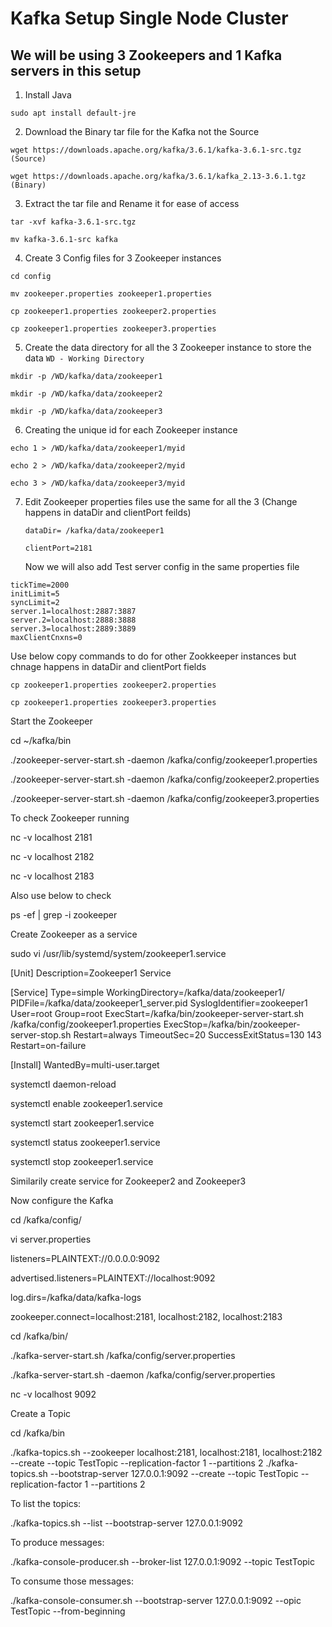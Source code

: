 # Kafka Setup Single Node Cluster

## We will be using 3 Zookeepers and 1 Kafka servers in this setup 

1. Install Java
   
```
sudo apt install default-jre
```


2. Download the Binary tar file for the Kafka not the Source
   
```
wget https://downloads.apache.org/kafka/3.6.1/kafka-3.6.1-src.tgz (Source)
```
```
wget https://downloads.apache.org/kafka/3.6.1/kafka_2.13-3.6.1.tgz (Binary)
```


3. Extract the tar file and Rename it for ease of access
   
```
tar -xvf kafka-3.6.1-src.tgz
```
```
mv kafka-3.6.1-src kafka 
```


4. Create 3 Config files for 3 Zookeeper instances

```
cd config
```
```
mv zookeeper.properties zookeeper1.properties
```
```
cp zookeeper1.properties zookeeper2.properties
```
```
cp zookeeper1.properties zookeeper3.properties
```


5. Create the data directory for all the 3 Zookeeper instance to store the data `WD - Working Directory`
   
```
mkdir -p /WD/kafka/data/zookeeper1
```
```
mkdir -p /WD/kafka/data/zookeeper2
```
```
mkdir -p /WD/kafka/data/zookeeper3
```


6. Creating the unique id for each Zookeeper instance

```
echo 1 > /WD/kafka/data/zookeeper1/myid
```
```
echo 2 > /WD/kafka/data/zookeeper2/myid
```
```
echo 3 > /WD/kafka/data/zookeeper3/myid
```


7. Edit Zookeeper properties files use the same for all the 3 (Change happens in dataDir and clientPort feilds)

   `dataDir= /kafka/data/zookeeper1`
   
   `clientPort=2181`
   
   Now we will also add Test server config in the same properties file
```
tickTime=2000
initLimit=5
syncLimit=2
server.1=localhost:2887:3887
server.2=localhost:2888:3888
server.3=localhost:2889:3889
maxClientCnxns=0
```

   Use below copy commands to do for other Zookkeeper instances but chnage happens in dataDir and clientPort fields

```
cp zookeeper1.properties zookeeper2.properties
```
```
cp zookeeper1.properties zookeeper3.properties
```

Start the Zookeeper

cd ~/kafka/bin

./zookeeper-server-start.sh -daemon /kafka/config/zookeeper1.properties

./zookeeper-server-start.sh -daemon /kafka/config/zookeeper2.properties

./zookeeper-server-start.sh -daemon /kafka/config/zookeeper3.properties


To check Zookeeper running

nc -v localhost 2181

nc -v localhost 2182

nc -v localhost 2183


Also use below to check

ps -ef | grep -i zookeeper 


Create Zookeeper as a service

sudo vi /usr/lib/systemd/system/zookeeper1.service

[Unit]
Description=Zookeeper1 Service

[Service]
Type=simple
WorkingDirectory=/kafka/data/zookeeper1/
PIDFile=/kafka/data/zookeeper1_server.pid
SyslogIdentifier=zookeeper1
User=root
Group=root
ExecStart=/kafka/bin/zookeeper-server-start.sh /kafka/config/zookeeper1.properties
ExecStop=/kafka/bin/zookeeper-server-stop.sh 
Restart=always
TimeoutSec=20
SuccessExitStatus=130 143
Restart=on-failure

[Install]
WantedBy=multi-user.target


systemctl daemon-reload

systemctl enable zookeeper1.service

systemctl start zookeeper1.service

systemctl status zookeeper1.service

systemctl stop zookeeper1.service

Similarily create service for Zookeeper2 and Zookeeper3


Now configure the Kafka 

cd /kafka/config/

vi server.properties


listeners=PLAINTEXT://0.0.0.0:9092

advertised.listeners=PLAINTEXT://localhost:9092

log.dirs=/kafka/data/kafka-logs

zookeeper.connect=localhost:2181, localhost:2182, localhost:2183



cd /kafka/bin/

./kafka-server-start.sh /kafka/config/server.properties

./kafka-server-start.sh -daemon /kafka/config/server.properties

nc -v localhost 9092



Create a Topic

cd /kafka/bin

./kafka-topics.sh --zookeeper localhost:2181, localhost:2181, localhost:2182 --create --topic TestTopic --replication-factor 1 --partitions 2 
./kafka-topics.sh --bootstrap-server 127.0.0.1:9092 --create --topic TestTopic --replication-factor 1 --partitions 2 


To list the topics:

./kafka-topics.sh --list --bootstrap-server 127.0.0.1:9092


To produce messages:

./kafka-console-producer.sh --broker-list 127.0.0.1:9092 --topic TestTopic


To consume those messages:

./kafka-console-consumer.sh --bootstrap-server 127.0.0.1:9092 --opic TestTopic --from-beginning
